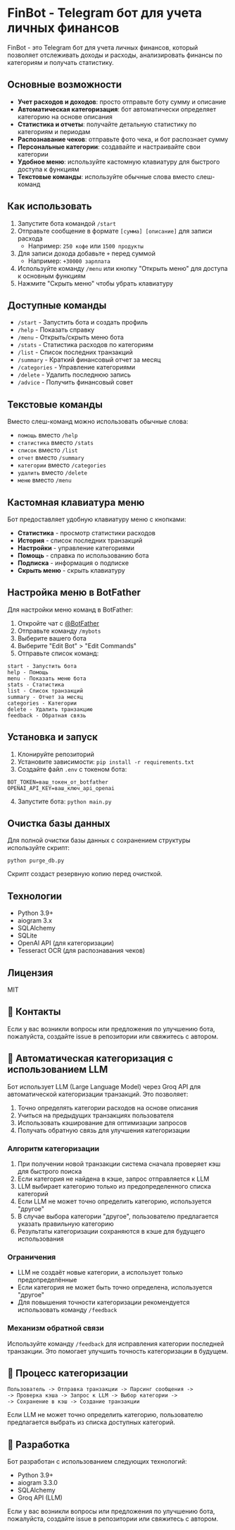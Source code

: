 # FinBot - Telegram бот для учета личных финансов

FinBot - это Telegram бот для учета личных финансов, который позволяет отслеживать доходы и расходы, анализировать финансы по категориям и получать статистику.

## Основные возможности

- **Учет расходов и доходов**: просто отправьте боту сумму и описание
- **Автоматическая категоризация**: бот автоматически определяет категорию на основе описания
- **Статистика и отчеты**: получайте детальную статистику по категориям и периодам
- **Распознавание чеков**: отправьте фото чека, и бот распознает сумму
- **Персональные категории**: создавайте и настраивайте свои категории
- **Удобное меню**: используйте кастомную клавиатуру для быстрого доступа к функциям
- **Текстовые команды**: используйте обычные слова вместо слеш-команд

## Как использовать

1. Запустите бота командой `/start`
2. Отправьте сообщение в формате `[сумма] [описание]` для записи расхода
   - Например: `250 кофе` или `1500 продукты`
3. Для записи дохода добавьте `+` перед суммой
   - Например: `+30000 зарплата`
4. Используйте команду `/menu` или кнопку "Открыть меню" для доступа к основным функциям
5. Нажмите "Скрыть меню" чтобы убрать клавиатуру

## Доступные команды

- `/start` - Запустить бота и создать профиль
- `/help` - Показать справку
- `/menu` - Открыть/скрыть меню бота
- `/stats` - Статистика расходов по категориям
- `/list` - Список последних транзакций
- `/summary` - Краткий финансовый отчет за месяц
- `/categories` - Управление категориями
- `/delete` - Удалить последнюю запись
- `/advice` - Получить финансовый совет

## Текстовые команды

Вместо слеш-команд можно использовать обычные слова:
- `помощь` вместо `/help`
- `статистика` вместо `/stats`
- `список` вместо `/list`
- `отчет` вместо `/summary`
- `категории` вместо `/categories`
- `удалить` вместо `/delete`
- `меню` вместо `/menu`

## Кастомная клавиатура меню

Бот предоставляет удобную клавиатуру меню с кнопками:
- **Статистика** - просмотр статистики расходов
- **История** - список последних транзакций
- **Настройки** - управление категориями
- **Помощь** - справка по использованию бота
- **Подписка** - информация о подписке
- **Скрыть меню** - скрыть клавиатуру

## Настройка меню в BotFather

Для настройки меню команд в BotFather:

1. Откройте чат с [@BotFather](https://t.me/BotFather)
2. Отправьте команду `/mybots`
3. Выберите вашего бота
4. Выберите "Edit Bot" > "Edit Commands"
5. Отправьте список команд:
```
start - Запустить бота
help - Помощь
menu - Показать меню бота
stats - Статистика
list - Список транзакций
summary - Отчет за месяц
categories - Категории
delete - Удалить транзакцию
feedback - Обратная связь
```

## Установка и запуск

1. Клонируйте репозиторий
2. Установите зависимости: `pip install -r requirements.txt`
3. Создайте файл `.env` с токеном бота:
```
BOT_TOKEN=ваш_токен_от_botfather
OPENAI_API_KEY=ваш_ключ_api_openai
```
4. Запустите бота: `python main.py`

## Очистка базы данных

Для полной очистки базы данных с сохранением структуры используйте скрипт:
```
python purge_db.py
```
Скрипт создаст резервную копию перед очисткой.

## Технологии

- Python 3.9+
- aiogram 3.x
- SQLAlchemy
- SQLite
- OpenAI API (для категоризации)
- Tesseract OCR (для распознавания чеков)

## Лицензия

MIT

## 📧 Контакты

Если у вас возникли вопросы или предложения по улучшению бота, пожалуйста, создайте issue в репозитории или свяжитесь с автором. 

## 🧠 Автоматическая категоризация с использованием LLM

Бот использует LLM (Large Language Model) через Groq API для автоматической категоризации транзакций. Это позволяет:

1. Точно определять категории расходов на основе описания
2. Учиться на предыдущих транзакциях пользователя
3. Использовать кэширование для оптимизации запросов
4. Получать обратную связь для улучшения категоризации

### Алгоритм категоризации

1. При получении новой транзакции система сначала проверяет кэш для быстрого поиска
2. Если категория не найдена в кэше, запрос отправляется к LLM
3. LLM выбирает категорию только из предопределенного списка категорий
4. Если LLM не может точно определить категорию, используется "другое"
5. В случае выбора категории "другое", пользователю предлагается указать правильную категорию
6. Результаты категоризации сохраняются в кэше для будущего использования

### Ограничения

- LLM не создаёт новые категории, а использует только предопределённые
- Если категория не может быть точно определена, используется "другое"
- Для повышения точности категоризации рекомендуется использовать команду `/feedback`

### Механизм обратной связи

Используйте команду `/feedback` для исправления категории последней транзакции. Это помогает улучшить точность категоризации в будущем.

## 🔄 Процесс категоризации

```
Пользователь -> Отправка транзакции -> Парсинг сообщения -> 
-> Проверка кэша -> Запрос к LLM -> Выбор категории -> 
-> Сохранение в кэш -> Создание транзакции
```

Если LLM не может точно определить категорию, пользователю предлагается выбрать из списка доступных категорий.

## 📝 Разработка

Бот разработан с использованием следующих технологий:
- Python 3.9+
- aiogram 3.3.0
- SQLAlchemy
- Groq API (LLM)

Если у вас возникли вопросы или предложения по улучшению бота, пожалуйста, создайте issue в репозитории или свяжитесь с автором.